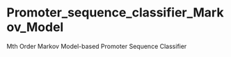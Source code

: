 # Promoter_sequence_classifier_Markov_Model
Mth Order Markov Model-based Promoter Sequence Classifier
